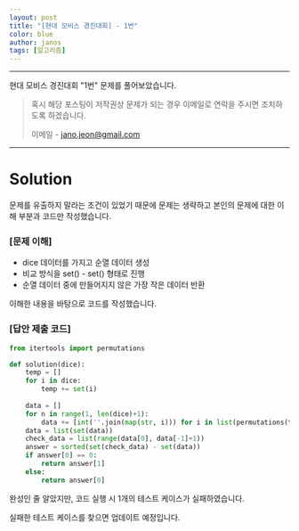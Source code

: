 ```yaml
---
layout: post
title: "[현대 모비스 경진대회] - 1번"
color: blue
author: janos
tags: [알고리즘]
---
```


---

현대 모비스 경진대회 "1번" 문제를 풀어보았습니다.

> 혹시 해당 포스팅이 저작권상 문제가 되는 경우 이메일로 연락을 주시면 조치하도록 하겠습니다.
> 
> 이메일 - jano.jeon@gmail.com

---

# Solution

문제를 유출하지 말라는 조건이 있었기 때문에 문제는 생략하고
본인의 문제에 대한 이해 부분과 코드만 작성했습니다.

### [문제 이해]

- dice 데이터를 가지고 순열 데이터 생성
- 비교 방식을 set() - set() 형태로 진행
- 순열 데이터 중에 만들어지지 않은 가장 작은 데이터 반환

이해한 내용을 바탕으로 코드를 작성했습니다.

### [답안 제출 코드]

```python
from itertools import permutations

def solution(dice):
    temp = []
    for i in dice:
        temp += set(i)
    
    data = []
    for n in range(1, len(dice)+1):
        data += [int(''.join(map(str, i))) for i in list(permutations(temp, n))]
    data = list(set(data))
    check_data = list(range(data[0], data[-1]+1))
    answer = sorted(set(check_data) - set(data))
    if answer[0] == 0:
        return answer[1]
    else:
        return answer[0]
```

완성인 줄 알았지만, 코드 실행 시 1개의 테스트 케이스가 실패하였습니다.

실패한 테스트 케이스를 찾으면 업데이트 예정입니다.
